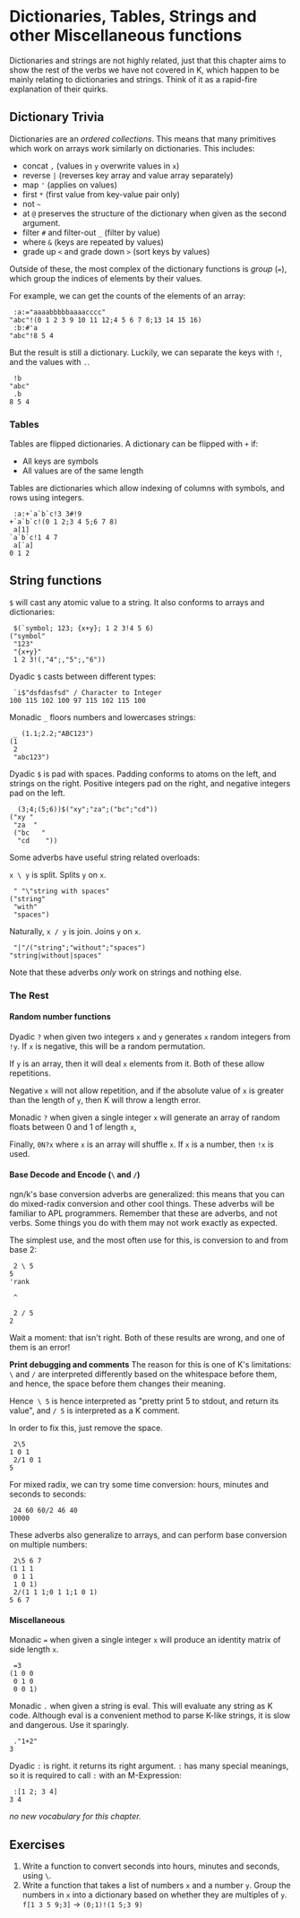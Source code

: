# Dictionaries, Tables, Strings and other Miscellaneous functions

Dictionaries and strings are not highly related, just that this chapter aims to show the rest of the verbs we have not covered in K,
which happen to be mainly relating to dictionaries and strings. Think of it as a rapid-fire explanation of their quirks.

## Dictionary Trivia
Dictionaries are an *ordered collections*. This means that many primitives which work on arrays work similarly on dictionaries. This includes:

- concat `,` (values in `y` overwrite values in `x`)
- reverse `|` (reverses key array and value array separately)
- map `'` (applies on values)
- first `*` (first value from key-value pair only)
- not `~`
- at `@` preserves the structure of the dictionary when given as the second argument.
- filter `#` and filter-out `_` (filter by value)
- where `&` (keys are repeated by values)
- grade up `<` and grade down `>` (sort keys by values)

Outside of these, the most complex of the dictionary functions is *group* (`=`), which group the indices of elements by their values.

For example, we can get the counts of the elements of an array:
```
 :a:="aaaabbbbbaaaacccc"
"abc"!(0 1 2 3 9 10 11 12;4 5 6 7 8;13 14 15 16)
 :b:#'a
"abc"!8 5 4 
```

But the result is still a dictionary. Luckily, we can separate the keys with `!`, and the values with `.`.
```
 !b
"abc"
 .b
8 5 4
```

### Tables

Tables are flipped dictionaries. A dictionary can be flipped with `+` if:
- All keys are symbols
- All values are of the same length

Tables are dictionaries which allow indexing of columns with symbols, and rows using integers.

```
 :a:+`a`b`c!3 3#!9
+`a`b`c!(0 1 2;3 4 5;6 7 8)
 a[1]
`a`b`c!1 4 7
 a[`a]
0 1 2
```

## String functions

`$` will cast any atomic value to a string. It also conforms to arrays and dictionaries:
```
 $(`symbol; 123; {x+y}; 1 2 3!4 5 6)
("symbol"
 "123"
 "{x+y}"
 1 2 3!(,"4";,"5";,"6"))
```

Dyadic `$` casts between different types:

```
 `i$"dsfdasfsd" / Character to Integer
100 115 102 100 97 115 102 115 100
```

Monadic `_` floors numbers and lowercases strings:
```
 _ (1.1;2.2;"ABC123") 
(1
 2
 "abc123")
```

Dyadic `$` is pad with spaces. Padding conforms to atoms on the left, and strings on the right. Positive integers pad on the right, and negative integers pad on the left.
```
  (3;4;(5;6))$("xy";"za";("bc";"cd"))
("xy "
 "za  "
 ("bc   "
  "cd    "))
```

Some adverbs have useful string related overloads:

`x \ y` is split. Splits `y` on `x`. 
```
 " "\"string with spaces"
("string"
 "with"
 "spaces")
```

Naturally, `x / y` is join. Joins `y` on `x`.
```
 "|"/("string";"without";"spaces")
"string|without|spaces"
```

Note that these adverbs *only* work on strings and nothing else.

### The Rest

#### Random number functions

Dyadic `?` when given two integers `x` and `y` generates `x` random integers from `!y`. If `x` is negative, this will be a
random permutation.

If `y` is an array, then it will deal `x` elements from it. Both of these allow repetitions.

Negative `x` will not allow repetition, and if the absolute value of `x` is greater than the length of `y`, then K will throw a length error.

Monadic `?` when given a single integer `x` will generate an array of random floats between 0 and 1 of length `x`,

Finally, `0N?x` where `x` is an array will shuffle `x`. If `x` is a number, then `!x` is used.

#### Base Decode and Encode (`\` and `/`)

ngn/k's base conversion adverbs are generalized: this means that you can do mixed-radix conversion and other cool things.
These adverbs will be familiar to APL programmers. Remember that these are adverbs, and not verbs. Some things you do with them may not work exactly as
expected.

The simplest use, and the most often use for this, is conversion to and from base 2:

```
 2 \ 5
5
'rank
 
 ^

 2 / 5
2
```

Wait a moment: that isn't right. Both of these results are wrong, and one of them is an error!

**Print debugging and comments**
The reason for this is one of K's limitations: `\` and `/` are interpreted differently based on the whitespace before them, and hence, the space before them changes their meaning.

Hence` \ 5` is hence interpreted as "pretty print 5 to stdout, and return its value", and `/ 5` is interpreted as a K comment.

In order to fix this, just remove the space.

```
 2\5
1 0 1
 2/1 0 1
5
```

For mixed radix, we can try some time conversion: hours, minutes and seconds to seconds:

```
 24 60 60/2 46 40
10000
```

These adverbs also generalize to arrays, and can perform base conversion on multiple numbers:
```
 2\5 6 7
(1 1 1
 0 1 1
 1 0 1)
 2/(1 1 1;0 1 1;1 0 1)
5 6 7
```

#### Miscellaneous

Monadic `=` when given a single integer `x` will produce an identity matrix of side length `x`.
```
 =3
(1 0 0
 0 1 0
 0 0 1)
```

Monadic `.` when given a string is eval. This will evaluate any string as K code. Although eval is a convenient method to parse K-like strings, it is slow and dangerous. Use it sparingly.

```
 ."1+2"
3
```

Dyadic `:` is right. it returns its right argument. `:` has many special meanings, so it is required to call
`:` with an M-Expression:

```
 :[1 2; 3 4]
3 4
```

*no new vocabulary for this chapter.*

## Exercises
1. Write a function to convert seconds into hours, minutes and seconds, using `\`.
2. Write a function that takes a list of numbers `x` and a number `y`. Group the numbers in `x` into a dictionary based on whether they are multiples
  of `y`. `f[1 3 5 9;3]` -> `(0;1)!(1 5;3 9)`
